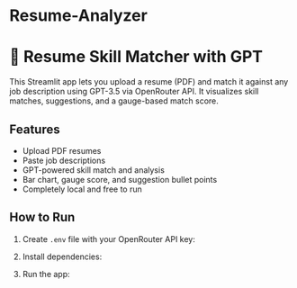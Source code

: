 # Resume-Analyzer

# 📄 Resume Skill Matcher with GPT

This Streamlit app lets you upload a resume (PDF) and match it against any job description using GPT-3.5 via OpenRouter API. It visualizes skill matches, suggestions, and a gauge-based match score.

## Features
- Upload PDF resumes
- Paste job descriptions
- GPT-powered skill match and analysis
- Bar chart, gauge score, and suggestion bullet points
- Completely local and free to run

## How to Run

1. Create `.env` file with your OpenRouter API key:

2. Install dependencies:

3. Run the app:
